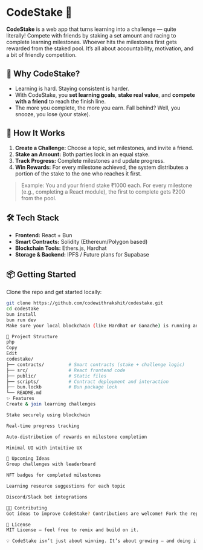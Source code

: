 # CodeStake 🎯

**CodeStake** is a web app that turns learning into a challenge — quite literally! Compete with friends by staking a set amount and racing to complete learning milestones. Whoever hits the milestones first gets rewarded from the staked pool. It’s all about accountability, motivation, and a bit of friendly competition.

## 🚀 Why CodeStake?

- Learning is hard. Staying consistent is harder.
- With CodeStake, you **set learning goals**, **stake real value**, and **compete with a friend** to reach the finish line.
- The more you complete, the more you earn. Fall behind? Well, you snooze, you lose (your stake).

## 🧠 How It Works

1. **Create a Challenge:** Choose a topic, set milestones, and invite a friend.
2. **Stake an Amount:** Both parties lock in an equal stake.
3. **Track Progress:** Complete milestones and update progress.
4. **Win Rewards:** For every milestone achieved, the system distributes a portion of the stake to the one who reaches it first.

> Example: You and your friend stake ₹1000 each. For every milestone (e.g., completing a React module), the first to complete gets ₹200 from the pool.

## 🛠️ Tech Stack

- **Frontend:** React + Bun
- **Smart Contracts:** Solidity (Ethereum/Polygon based)
- **Blockchain Tools:** Ethers.js, Hardhat
- **Storage & Backend:** IPFS / Future plans for Supabase

## 📦 Getting Started

Clone the repo and get started locally:

```bash
git clone https://github.com/codewithrakshit/codestake.git
cd codestake
bun install
bun run dev
Make sure your local blockchain (like Hardhat or Ganache) is running and configured.

📁 Project Structure
php
Copy
Edit
codestake/
├── contracts/         # Smart contracts (stake + challenge logic)
├── src/               # React frontend code
├── public/            # Static files
├── scripts/           # Contract deployment and interaction
├── bun.lockb          # Bun package lock
└── README.md
✨ Features
Create & join learning challenges

Stake securely using blockchain

Real-time progress tracking

Auto-distribution of rewards on milestone completion

Minimal UI with intuitive UX

🧪 Upcoming Ideas
Group challenges with leaderboard

NFT badges for completed milestones

Learning resource suggestions for each topic

Discord/Slack bot integrations

🧑‍💻 Contributing
Got ideas to improve CodeStake? Contributions are welcome! Fork the repo, make your changes, and send a PR.

📄 License
MIT License — feel free to remix and build on it.

💡 CodeStake isn’t just about winning. It’s about growing — and doing it with people who push you to be better.

